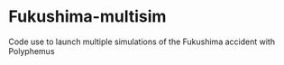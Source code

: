 # Fukushima-multisim
Code use to launch multiple simulations of the Fukushima accident with Polyphemus
